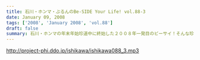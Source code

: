 ```yaml
---
title: 石川・ホンマ・ぶるんのBe-SIDE Your Life! vol.88-3
date: January 09, 2008
tags: ['2008', 'January 2008', 'vol.88']
draft: false
summary: 石川・ホンマの年末年始珍道中に終始した２００８年一発目のビーサイ！そんな珍道中に仕入れた、西国の旨い物を肴に、新年会も催されたりしたのですよ！これは旨かった！さてさて、今年はどんな、ビーサイになっていくのか！？期待！？していてくださいね！NAMAE
---
```


http://project-phi.ddo.jp/ishikawa/ishikawa088_3.mp3
